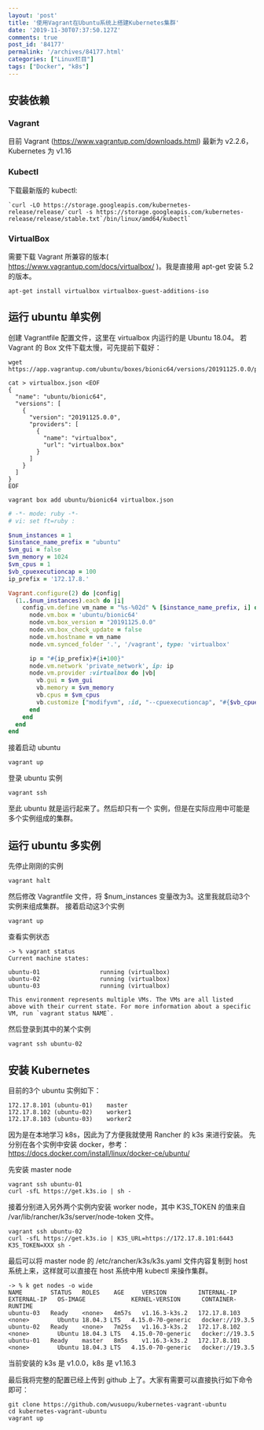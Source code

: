 ```yaml
---
layout: 'post'
title: '使用Vagrant在Ubuntu系统上搭建Kubernetes集群'
date: '2019-11-30T07:37:50.127Z'
comments: true
post_id: '84177'
permalink: '/archives/84177.html'
categories: ["Linux栏目"]
tags: ["Docker", "k8s"]
---
```


## 安装依赖

### Vagrant

目前 Vagrant (https://www.vagrantup.com/downloads.html) 最新为 v2.2.6，Kubernetes 为 v1.16

### Kubectl

下载最新版的 kubectl:

```
`curl -LO https://storage.googleapis.com/kubernetes-release/release/`curl -s https://storage.googleapis.com/kubernetes-release/release/stable.txt`/bin/linux/amd64/kubectl`
```

### VirtualBox

需要下载 Vagrant 所兼容的版本( https://www.vagrantup.com/docs/virtualbox/ )。我是直接用 apt-get 安装 5.2 的版本。

```
apt-get install virtualbox virtualbox-guest-additions-iso
```

## 运行 ubuntu 单实例

创建 Vagrantfile 配置文件，这里在 virtualbox 内运行的是 Ubuntu 18.04。
若 Vagrant 的 Box 文件下载太慢，可先提前下载好：
```
wget https://app.vagrantup.com/ubuntu/boxes/bionic64/versions/20191125.0.0/providers/virtualbox.box

cat > virtualbox.json <EOF
{
  "name": "ubuntu/bionic64",
  "versions": [
    {
      "version": "20191125.0.0",
      "providers": [
        {
          "name": "virtualbox",
          "url": "virtualbox.box"
        }
      ]
    }
  ]
}
EOF

vagrant box add ubuntu/bionic64 virtualbox.json
```

```ruby
# -*- mode: ruby -*-
# vi: set ft=ruby :

$num_instances = 1
$instance_name_prefix = "ubuntu"
$vm_gui = false
$vm_memory = 1024
$vm_cpus = 1
$vb_cpuexecutioncap = 100
ip_prefix = '172.17.8.'

Vagrant.configure(2) do |config|
  (1..$num_instances).each do |i|
    config.vm.define vm_name = "%s-%02d" % [$instance_name_prefix, i] do |node|
      node.vm.box = 'ubuntu/bionic64'
      node.vm.box_version = "20191125.0.0"
      node.vm.box_check_update = false
      node.vm.hostname = vm_name
      node.vm.synced_folder '.', '/vagrant', type: 'virtualbox'

      ip = "#{ip_prefix}#{i+100}"
      node.vm.network 'private_network', ip: ip
      node.vm.provider :virtualbox do |vb|
        vb.gui = $vm_gui
        vb.memory = $vm_memory
        vb.cpus = $vm_cpus
        vb.customize ["modifyvm", :id, "--cpuexecutioncap", "#{$vb_cpuexecutioncap}"]
      end
    end
  end
end
```

接着启动 ubuntu

```
vagrant up
```

登录 ubuntu 实例

```
vagrant ssh
```

至此 ubuntu 就是运行起来了。然后却只有一个 实例，但是在实际应用中可能是多个实例组成的集群。

## 运行 ubuntu 多实例

先停止刚刚的实例

```
vagrant halt
```

然后修改 Vagrantfile 文件，将 $num_instances 变量改为3。这里我就启动3个实例来组成集群。
接着启动这3个实例

```
vagrant up
```

查看实例状态

```
-> % vagrant status
Current machine states:

ubuntu-01                 running (virtualbox)
ubuntu-02                 running (virtualbox)
ubuntu-03                 running (virtualbox)

This environment represents multiple VMs. The VMs are all listed
above with their current state. For more information about a specific
VM, run `vagrant status NAME`.
```

然后登录到其中的某个实例

```
vagrant ssh ubuntu-02
```

## 安装 Kubernetes

目前的3个 ubuntu 实例如下：

```
172.17.8.101 (ubuntu-01)    master
172.17.8.102 (ubuntu-02)    worker1
172.17.8.103 (ubuntu-03)    worker2
```

因为是在本地学习 k8s，因此为了方便我就使用 Rancher 的 k3s 来进行安装。
先分别在各个实例中安装 docker，参考： https://docs.docker.com/install/linux/docker-ce/ubuntu/

先安装  master node

```
vagrant ssh ubuntu-01
curl -sfL https://get.k3s.io | sh -
```

接着分别进入另外两个实例内安装 worker node，其中 K3S_TOKEN 的值来自 /var/lib/rancher/k3s/server/node-token 文件。

```
vagrant ssh ubuntu-02
curl -sfL https://get.k3s.io | K3S_URL=https://172.17.8.101:6443 K3S_TOKEN=XXX sh -
```

最后可以将 master node 的 /etc/rancher/k3s/k3s.yaml 文件内容复制到 host 系统上来，这样就可以直接在 host 系统中用 kubectl 来操作集群。

```
-> % k get nodes -o wide
NAME        STATUS   ROLES    AGE     VERSION         INTERNAL-IP    EXTERNAL-IP   OS-IMAGE             KERNEL-VERSION      CONTAINER-RUNTIME
ubuntu-03   Ready    <none>   4m57s   v1.16.3-k3s.2   172.17.8.103   <none>        Ubuntu 18.04.3 LTS   4.15.0-70-generic   docker://19.3.5
ubuntu-02   Ready    <none>   7m25s   v1.16.3-k3s.2   172.17.8.102   <none>        Ubuntu 18.04.3 LTS   4.15.0-70-generic   docker://19.3.5
ubuntu-01   Ready    master   8m5s    v1.16.3-k3s.2   172.17.8.101   <none>        Ubuntu 18.04.3 LTS   4.15.0-70-generic   docker://19.3.5
```


当前安装的 k3s 是 v1.0.0，k8s 是 v1.16.3

最后我将完整的配置已经上传到 github 上了。大家有需要可以直接执行如下命令即可：

```
git clone https://github.com/wusuopu/kubernetes-vagrant-ubuntu
cd kubernetes-vagrant-ubuntu
vagrant up
```
